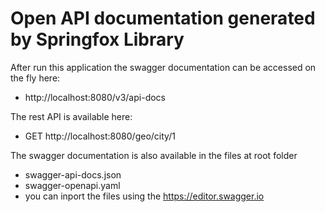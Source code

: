 # Open API documentation generated by Springfox Library

After run this application the swagger documentation can be accessed on the fly here:

- http://localhost:8080/v3/api-docs


The rest API is available here:

- GET  http://localhost:8080/geo/city/1

The swagger documentation is also available in the files at root folder

- swagger-api-docs.json
- swagger-openapi.yaml
- you can inport the files using the https://editor.swagger.io 



